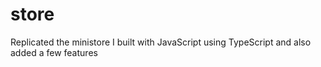# store
Replicated the ministore I built with JavaScript using TypeScript and also added a few features
